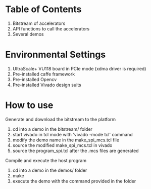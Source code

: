 <span style="display: inline-block">

# Table of Contents

1. Bitstream of accelerators
2. API functions to call the accelerators
3. Several demos

# Environmental Settings
1. UltraScale+ VU118 board in PCIe mode (xdma driver is required)
2. Pre-installed caffe framework
3. Pre-installed Opencv 
4. Pre-installed Vivado design suits

# How to use
Generate and download the bitstream to the platform
1. cd into a demo in the bitstream/ folder
2. start vivado in tcl mode with 'vivado -mode tcl' command
3. modify the demo name in the make_spi_mcs.tcl file
4. source the modified make_spi_mcs.tcl in vivado
5. source the program_spi.tcl after the .mcs files are generated

Compile and execute the host program 
1. cd into a demo in the demos/ folder
2. make
3. execute the demo with the command provided in the folder
